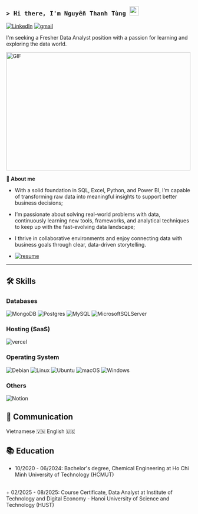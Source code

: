### <samp>&gt; Hi there, I'm Nguyễn Thanh Tùng</a> <img src="https://media.giphy.com/media/hvRJCLFzcasrR4ia7z/giphy.gif" width="25"> </samp>

[![LinkedIn](https://img.shields.io/badge/linkedin-%230077B5.svg?style=for-the-badge&logo=linkedin&logoColor=white)](www.linkedin.com/in/tuzqwork2411)
[![gmail](https://img.shields.io/badge/Gmail-D14836?style=for-the-badge&logo=Gmail&logoColor=white)](mailto:tuzqwork@gmail.com)

I'm seeking a Fresher Data Analyst position with a passion for learning and exploring the data world.

<img align="center" alt="GIF" src="https://github.com/Gapur/Gapur/blob/main/assets/coding.gif?raw=true" width="500" height="320" />

**🚀 About me**

- With a solid foundation in SQL, Excel, Python, and Power BI, I’m capable of transforming raw data into meaningful insights to support better business decisions;

- I’m passionate about solving real-world problems with data, continuously learning new tools, frameworks, and analytical techniques to keep up with the fast-evolving data landscape;

- I thrive in collaborative environments and enjoy connecting data with business goals through clear, data-driven storytelling.
- [![resume](https://img.shields.io/badge/Resume-4285F4?style=for-the-badge&logo=read-the-docs&logoColor=white)](https://drive.google.com/file/d/1RdkxyKzkZw0kKjgGAm34U9-ffF_i-ioP/view?usp=sharing)

---

## 🛠️ Skills

### Databases

![MongoDB](https://img.shields.io/badge/MongoDB-%234ea94b.svg?style=for-the-badge&logo=mongodb&logoColor=white)
![Postgres](https://img.shields.io/badge/postgres-%23316192.svg?style=for-the-badge&logo=postgresql&logoColor=white)
![MySQL](https://img.shields.io/badge/mysql-%2300f.svg?style=for-the-badge&logo=mysql&logoColor=white)
![MicrosoftSQLServer](https://img.shields.io/badge/Microsoft%20SQL%20Server-CC2927?style=for-the-badge&logo=microsoft%20sql%20server&logoColor=white)

### Hosting (SaaS)

![vercel](https://img.shields.io/badge/Vercel-000000?style=for-the-badge&logo=Vercel&logoColor=white)

### Operating System

![Debian](https://img.shields.io/badge/Debian-D70A53?style=for-the-badge&logo=debian&logoColor=white)
![Linux](https://img.shields.io/badge/Linux-FCC624?style=for-the-badge&logo=linux&logoColor=black)
![Ubuntu](https://img.shields.io/badge/Ubuntu-E95420?style=for-the-badge&logo=ubuntu&logoColor=white)
![macOS](https://img.shields.io/badge/mac%20os-000000?style=for-the-badge&logo=macos&logoColor=F0F0F0)
![Windows](https://img.shields.io/badge/Windows-0078D6?style=for-the-badge&logo=windows&logoColor=white)

### Others
![Notion](https://img.shields.io/badge/Notion-%23000000.svg?style=for-the-badge&logo=notion&logoColor=white)

## 📣 Communication

Vietnamese 🇻🇳
English 🇺🇸

## 📚 Education

+ 10/2020 - 06/2024: Bachelor's degree, Chemical Engineering at Ho Chi Minh University of Technology (HCMUT)
<br>
+ 02/2025 - 08/2025: Course Certificate, Data Analyst at Institute of Technology and Digital Economy - Hanoi University of Science and Technology (HUST)
